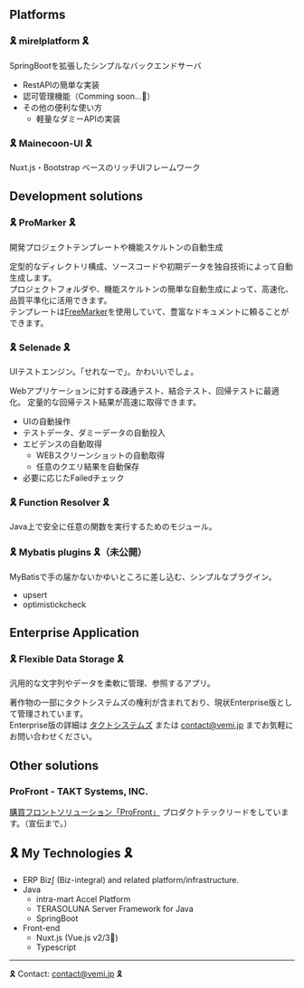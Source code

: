 ## Platforms

### 🎗 mirelplatform 🎗

SpringBootを拡張したシンプルなバックエンドサーバ

- RestAPIの簡単な実装
- 認可管理機能（Comming soon...🚧）
- その他の便利な使い方
  - 軽量なダミーAPIの実装

### 🎗 Mainecoon-UI 🎗

Nuxt.js・Bootstrap ベースのリッチUIフレームワーク

## Development solutions

### 🎗 ProMarker 🎗

開発プロジェクトテンプレートや機能スケルトンの自動生成

定型的なディレクトリ構成、ソースコードや初期データを独自技術によって自動生成します。  
プロジェクトフォルダや、機能スケルトンの簡単な自動生成によって、高速化、品質平準化に活用できます。  
テンプレートは[FreeMarker](https://freemarker.apache.org/)を使用していて、豊富なドキュメントに頼ることができます。  

### 🎗 Selenade 🎗

UIテストエンジン。「せれなーで」。かわいいでしょ。

Webアプリケーションに対する疎通テスト、結合テスト、回帰テストに最適化。
定量的な回帰テスト結果が高速に取得できます。

- UIの自動操作
- テストデータ、ダミーデータの自動投入
- エビデンスの自動取得
  - WEBスクリーンショットの自動取得
  - 任意のクエリ結果を自動保存
- 必要に応じたFailedチェック

### 🎗 Function Resolver 🎗

Java上で安全に任意の関数を実行するためのモジュール。

### 🎗 Mybatis plugins 🎗（未公開）

MyBatisで手の届かないかゆいところに差し込む、シンプルなプラグイン。

- upsert
- optimistickcheck

## Enterprise Application

### 🎗 Flexible Data Storage 🎗

汎用的な文字列やデータを柔軟に管理、参照するアプリ。

著作物の一部にタクトシステムズの権利が含まれており、現状Enterprise版として管理されています。  
Enterprise版の詳細は [タクトシステムズ](https://www.takt.co.jp/) または contact@vemi.jp までお気軽にお問い合わせください。  

## Other solutions

### ProFront - TAKT Systems, INC.

[購買フロントソリューション「ProFront」](https://www.takt.co.jp/services/profront/) プロダクトテックリードをしています。（宣伝まで。）


## 🎗 My Technologies 🎗

- ERP Biz∫ (Biz-integral) and related platform/infrastructure.
- Java
  - intra-mart Accel Platform
  - TERASOLUNA Server Framework for Java
  - SpringBoot
- Front-end
  - Nuxt.js (Vue.js v2/3🌱)
  - Typescript

---

🎗 Contact: contact@vemi.jp 🎗

<!--
**vemic/vemic** is a ✨ _special_ ✨ repository because its `README.md` (this file) appears on your GitHub profile.

Here are some ideas to get you started:

- 🔭 I’m currently working on ...
- 🌱 I’m currently learning ...
- 👯 I’m looking to collaborate on ...
- 🤔 I’m looking for help with ...
- 💬 Ask me about ...
- 📫 How to reach me: ...
- 😄 Pronouns: ...
- ⚡ Fun fact: ...
-->

